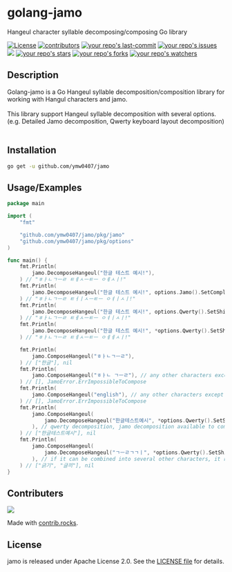 # golang-jamo

Hangeul character syllable decomposing/composing Go library

<a href="/LICENSE"><img src="https://img.shields.io/github/license/ymw0407/jamo" alt="License" /></a>
<a href="https://github.com/ymw0407/jamo/graphs/contributors" target="_blank"><img src="https://img.shields.io/github/contributors-anon/ymw0407/jamo" alt="contributors" /></a>
<a href="https://github/ymw0407/jamo"><img src="https://img.shields.io/github/last-commit/ymw0407/jamo" alt="your repo's last-commit" /></a>
<a href="https://github/ymw0407/jamo"><img src="https://img.shields.io/github/issues/ymw0407/jamo" alt="your repo's issues" /></a>
<a href="https://codecov.io/gh/ymw0407/jamo" ><img src="https://codecov.io/gh/ymw0407/jamo/graph/badge.svg?token=1PM1ZYQOMA"/></a>
<a href="https://github/ymw0407/jamo"><img src="https://img.shields.io/github/stars/ymw0407/jamo" alt="your repo's stars" /></a>
<a href="https://github/ymw0407/jamo"><img src="https://img.shields.io/github/forks/ymw0407/jamo" alt="your repo's forks" /></a>
<a href="https://github/ymw0407/jamo"><img src="https://img.shields.io/github/watchers/ymw0407/jamo" alt="your repo's watchers" /></a>

## Description

Golang-jamo is a Go Hangeul syllable decomposition/composition library for working with Hangul characters and jamo. <br><br>
This library support Hangeul syllable decomposition with several options. (e.g. Detailed Jamo decomposition, Qwerty keyboard layout decomposition) <br><br>

## Installation

```bash
go get -u github.com/ymw0407/jamo
```

## Usage/Examples

```go
package main

import (
	"fmt"

	"github.com/ymw0407/jamo/pkg/jamo"
	"github.com/ymw0407/jamo/pkg/options"
)

func main() {
	fmt.Println(
		jamo.DecomposeHangeul("한글 테스트 예시!"),
	) // "ㅎㅏㄴㄱㅡㄹ ㅌㅔㅅㅡㅌㅡ ㅇㅖㅅㅣ!"
	fmt.Println(
		jamo.DecomposeHangeul("한글 테스트 예시!", options.Jamo().SetComplexConsonants(true).SetDiphthong(true).SetTenseConsonants(true)),
	) // "ㅎㅏㄴㄱㅡㄹ ㅌㅓㅣㅅㅡㅌㅡ ㅇㅕㅣㅅㅣ!"
	fmt.Println(
		jamo.DecomposeHangeul("한글 테스트 예시!", options.Qwerty().SetShiftOption(options.QwertyShiftOption1)),
	) // "ㅎㅏㄴㄱㅡㄹ ㅌㅔㅅㅡㅌㅡ ㅇㅕㅣㅅㅣ!"
	fmt.Println(
		jamo.DecomposeHangeul("한글 테스트 예시!", *options.Qwerty().SetShiftOption(options.QwertyShiftOption2)),
	) // "ㅎㅏㄴㄱㅡㄹ ㅌㅔㅅㅡㅌㅡ ㅇㅔㅔㅅㅣ!"

	fmt.Println(
		jamo.ComposeHangeul("ㅎㅏㄴㄱㅡㄹ"),
	) // ["한글"], nil
	fmt.Println(
		jamo.ComposeHangeul("ㅎㅏㄴ ㄱㅡㄹ"), // any other characters except hangeul syllable is unavailable
	) // [], JamoError.ErrImpossibleToCompose
	fmt.Println(
		jamo.ComposeHangeul("english"), // any other characters except hangeul syllable is unavailable
	) // [], JamoError.ErrImpossibleToCompose
	fmt.Println(
		jamo.ComposeHangeul(
			jamo.DecomposeHangeul("한글테스트예시", *options.Qwerty().SetShiftOption(options.QwertyShiftOption2)),
		), // qwerty decomposition, jamo decomposition available to compose
	) // ["한글테스트예시"], nil
	fmt.Println(
		jamo.ComposeHangeul(
			jamo.DecomposeHangeul("ㄱㅡㄹㄱㄱㅣ", *options.Qwerty().SetShiftOption(options.QwertyShiftOption2)),
		), // if it can be combined into several other characters, it returns all of them.
	) // ["긁기", "글끼"], nil
}
```

## Contributers

<a href="https://github.com/ymw0407/jamo/graphs/contributors">
  <img src="https://contrib.rocks/image?repo=ymw0407/jamo" />
</a>

Made with [contrib.rocks](https://contrib.rocks).

## License

jamo is released under Apache License 2.0.
See the [LICENSE file]("./LICENSE") for details.
